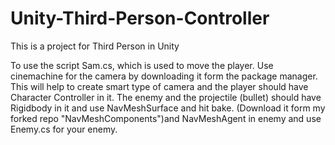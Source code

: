 # Unity-Third-Person-Controller
This is a project for Third Person in Unity

To use the script Sam.cs, which is used to move the player. Use cinemachine for the camera by downloading it form the package manager. This will help to create smart type of camera
and the player should have Character Controller in it. The enemy and the projectile (bullet) should have Rigidbody in it and use NavMeshSurface and hit bake. (Download it
form my forked repo "NavMeshComponents")and NavMeshAgent in enemy and use Enemy.cs for your enemy.

